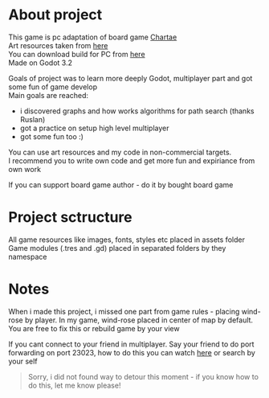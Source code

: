 # About project

This game is pc adaptation of board game [Chartae](https://boardgamegeek.com/boardgame/269257/chartae)  
Art resources taken from [here](http://boardgamer.ru/chartae-raspechataj-i-igraj)  
You can download build for PC from [here](https://www.dropbox.com/sh/tkrsasut3jdngg4/AACA00boQ_lt-k3-7CTweM-na?dl=0)  
Made on Godot 3.2  

Goals of project was to learn more deeply Godot, multiplayer part and got some fun of game develop  
Main goals are reached:
- i discovered graphs and how works algorithms for path search (thanks Ruslan)
- got a practice on setup high level multiplayer
- got some fun too :)

You can use art resources and my code in non-commercial targets.  
I recommend you to write own code and get more fun and expiriance from own work
 
If you can support board game author - do it by bought board game 

# Project sctructure

All game resources like images, fonts, styles etc placed in assets folder
Game modules (.tres and .gd) placed in separated folders by they namespace

# Notes

When i made this project, i missed one part from game rules - placing wind-rose by player. In my game, wind-rose placed in center of map by default. You are free to fix this or rebuild game by your view

If you cant connect to your friend in multiplayer. Say your friend to do port forwarding on port 23023, how to do this you can watch [here](https://www.youtube.com/watch?v=jfSLxs40sIw) or search by your self
> Sorry, i did not found way to detour this moment - if you know how to do this, let me know please!